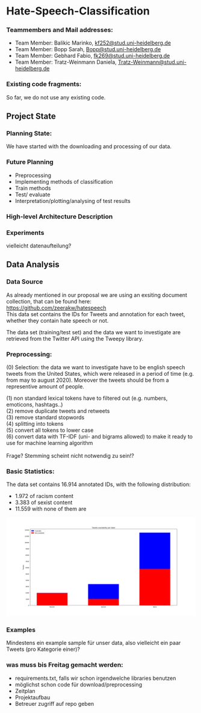 # Hate-Speech-Classification

### Teammembers and Mail addresses:
- Team Member: Balikic Marinko,
kf252@stud.uni-heidelberg.de
- Team Member: Bopp Sarah,
Bopp@stud.uni-heidelberg.de
- Team Member: Gebhard Fabio,
fk269@stud.uni-heidelberg.de
- Team Member: Tratz-Weinmann Daniela,
Tratz-Weinmann@stud.uni-heidelberg.de

### Existing code fragments:
So far, we do not use any existing code.

## Project State

### Planning State:
We have started with the downloading and processing of our data.

### Future Planning
+ Preprocessing
+ Implementing methods of classification
+ Train methods
+ Test/ evaluate
+ Interpretation/plotting/analysing of test results

### High-level Architecture Description

### Experiments

vielleicht datenaufteilung?

## Data Analysis

### Data Source

As already mentioned in our proposal we are using an exsiting document collection, that can be found here:  
<https://github.com/zeerakw/hatespeech>   
This data set contains the IDs for Tweets and annotation for each tweet, whether they contain hate speech or not.

The data set (training/test set) and the data we want to investigate are retrieved from the Twitter API using the Tweepy library.

### Preprocessing:

(0) Selection: the data we want to investigate have to be english speech tweets from the United States, which were released in a period of time (e.g. from may to august 2020). Moreover the tweets should be from a representive amount of people. <br>

(1) non standard lexical tokens have to filtered out (e.g. numbers, emoticons, hashtags..) <br>
(2) remove duplicate tweets and retweets <br>
(3) remove standard stopwords <br>
(4) splitting into tokens <br>
(5) convert all tokens to lower case <br>
(6) convert data with TF-IDF (uni- and bigrams allowed) to make it ready to use for machine learning algorithm <br>
<br>
Frage? Stemming scheint nicht notwendig zu sein!? <br>

### Basic Statistics:

 The data set contains 16.914 annotated IDs, with the following distribution:  
 - 1.972 of racism content 
 - 3.383 of sexist content 
 - 11.559 with none of them are 
 
 ![Tweets availability](/src/data/tweets_availability_per_label.png)
 
 
 ### Examples
 
 Mindestens ein example sample für unser data, also vielleicht ein paar Tweets (pro Kategorie einer)?
 
 
 ### was muss bis Freitag gemacht werden:
 + requirements.txt, falls wir schon irgendwelche libraries benutzen
 + möglichst schon code für download/preprocessing
 + Zeitplan
 + Projektaufbau
 + Betreuer zugriff auf repo geben
 
 


